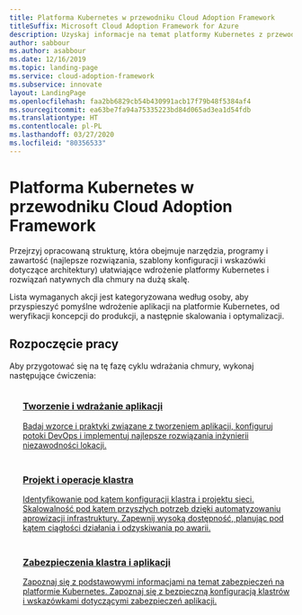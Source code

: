 ```yaml
---
title: Platforma Kubernetes w przewodniku Cloud Adoption Framework
titleSuffix: Microsoft Cloud Adoption Framework for Azure
description: Uzyskaj informacje na temat platformy Kubernetes z przewodnika Cloud Adoption Framework.
author: sabbour
ms.author: asabbour
ms.date: 12/16/2019
ms.topic: landing-page
ms.service: cloud-adoption-framework
ms.subservice: innovate
layout: LandingPage
ms.openlocfilehash: faa2bb6829cb54b430991acb17f79b48f5384af4
ms.sourcegitcommit: ea63be7fa94a75335223bd84d065ad3ea1d54fdb
ms.translationtype: HT
ms.contentlocale: pl-PL
ms.lasthandoff: 03/27/2020
ms.locfileid: "80356533"
---
```

<!-- cSpell:ignore asabbour sabbour -->

# <a name="kubernetes-in-the-cloud-adoption-framework"></a>Platforma Kubernetes w przewodniku Cloud Adoption Framework

Przejrzyj opracowaną strukturę, która obejmuje narzędzia, programy i zawartość (najlepsze rozwiązania, szablony konfiguracji i wskazówki dotyczące architektury) ułatwiające wdrożenie platformy Kubernetes i rozwiązań natywnych dla chmury na dużą skalę.

Lista wymaganych akcji jest kategoryzowana według osoby, aby przyspieszyć pomyślne wdrożenie aplikacji na platformie Kubernetes, od weryfikacji koncepcji do produkcji, a następnie skalowania i optymalizacji.

## <a name="get-started"></a>Rozpoczęcie pracy

Aby przygotować się na tę fazę cyklu wdrażania chmury, wykonaj następujące ćwiczenia:

<!-- markdownlint-disable MD033 -->

<ul class="panelContent cardsF">
    <li style="display: flex; flex-direction: column;">
        <a href="./application-development.md">
            <div class="cardSize">
                <div class="cardPadding" style="padding-bottom:10px;">
                    <div class="card" style="padding-bottom:10px;">
                        <div class="cardImageOuter">
                            <div class="cardImage">
                                <img alt="" src="../../_images/icons/1.png" data-linktype="external">
                            </div>
                        </div>
                        <div class="cardText" style="padding-left:0px;">
                            <h3>Tworzenie i wdrażanie aplikacji</h3>
Badaj wzorce i praktyki związane z tworzeniem aplikacji, konfiguruj potoki DevOps i implementuj najlepsze rozwiązania inżynierii niezawodności lokacji.
                        </div>
                    </div>
                </div>
            </div>
        </a>
    </li>
    <li style="display: flex; flex-direction: column;">
        <a href="./cluster-design-operations.md">
            <div class="cardSize">
                <div class="cardPadding" style="padding-bottom:10px;">
                    <div class="card" style="padding-bottom:10px;">
                        <div class="cardImageOuter">
                            <div class="cardImage">
                                <img alt="" src="../../_images/icons/2.png" data-linktype="external">
                            </div>
                        </div>
                        <div class="cardText" style="padding-left:0px;">
                            <h3>Projekt i operacje klastra</h3>
Identyfikowanie pod kątem konfiguracji klastra i projektu sieci. Skalowalność pod kątem przyszłych potrzeb dzięki automatyzowaniu aprowizacji infrastruktury. Zapewnij wysoką dostępność, planując pod kątem ciągłości działania i odzyskiwania po awarii.
                        </div>
                    </div>
                </div>
            </div>
        </a>
    </li>
    <li style="display: flex; flex-direction: column;">
        <a href="./cluster-application-security.md">
            <div class="cardSize">
                <div class="cardPadding" style="padding-bottom:10px;">
                    <div class="card" style="padding-bottom:10px;">
                        <div class="cardImageOuter">
                            <div class="cardImage">
                                <img alt="" src="../../_images/icons/3.png" data-linktype="external">
                            </div>
                        </div>
                        <div class="cardText" style="padding-left:0px;">
                            <h3>Zabezpieczenia klastra i aplikacji</h3>
Zapoznaj się z podstawowymi informacjami na temat zabezpieczeń na platformie Kubernetes. Zapoznaj się z bezpieczną konfiguracją klastrów i wskazówkami dotyczącymi zabezpieczeń aplikacji.
                        </div>
                    </div>
                </div>
            </div>
        </a>
    </li>
</ul>
<!-- markdownlint-enable MD033 -->
